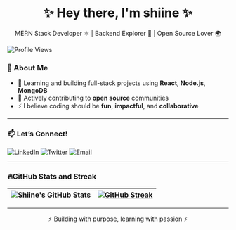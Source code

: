 <h1 align="center">✨ Hey there, I'm shiine ✨</h1>
<p align="center">MERN Stack Developer ⚛️ | Backend Explorer 🚀 | Open Source Lover 🌍</p>

![Profile Views](https://komarev.com/ghpvc/?username=shiinedev&color=blue)

### 🚀 About Me

- 🧠 Learning and building full-stack projects using **React**, **Node.js**, **MongoDB**
- 🤝 Actively contributing to **open source** communities
- ⚡ I believe coding should be **fun**, **impactful**, and **collaborative**
---

### 📫 Let’s Connect!
[![LinkedIn](https://img.shields.io/badge/-LinkedIn-blue?style=flat-square&logo=linkedin)](www.linkedin.com/in/shiinedev)
[![Twitter](https://img.shields.io/badge/-Twitter-black?style=flat-square&logo=twitter)](https://twitter.com/shiinedev)
[![Email](https://img.shields.io/badge/-email-indigo?style=flat-square&logo=email)](mailto:shiinecadde17@gmail.com)

---
### 🔥GitHub Stats and Streak

| ![Shiine's GitHub Stats](https://github-readme-stats.vercel.app/api?username=shiinedev&show_icons=true&theme=radical) | [![GitHub Streak](https://streak-stats.demolab.com/?user=shiinedev&theme=radical)](https://git.io/streak-stats) |
|:---:|:---:|

---

<p align="center">⚡ Building with purpose, learning with passion ⚡</p>
